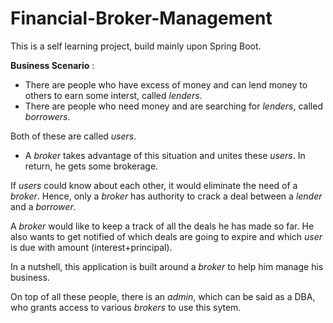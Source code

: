# Financial-Broker-Management

This is a self learning project, build mainly upon Spring Boot.

**Business Scenario** :
* There are people who have excess of money and can lend money to others to earn some interst, called *lenders*.
* There are people who need money and are searching for *lenders*, called *borrowers*.

Both of these are called *users*.

* A *broker* takes advantage of this situation and unites these *users*. In return, he gets some brokerage.

If *users* could know about each other, it would eliminate the need of a *broker*.
Hence, only a *broker* has authority to crack a deal between a *lender* and a *borrower*.

A *broker* would like to keep a track of all the deals he has made so far.
He also wants to get notified of which deals are going to expire and which *user* is due with amount (interest+principal). 

In a nutshell, this application is built around a *broker* to help him manage his business.

On top of all these people, there is an *admin*, which can be said as a DBA, who grants access to various *brokers* to use this sytem.
